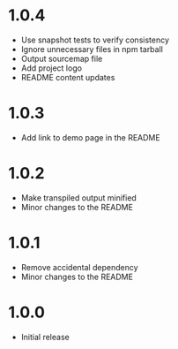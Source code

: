 # 1.0.4

- Use snapshot tests to verify consistency
- Ignore unnecessary files in npm tarball
- Output sourcemap file
- Add project logo
- README content updates

# 1.0.3

- Add link to demo page in the README

# 1.0.2

- Make transpiled output minified
- Minor changes to the README

# 1.0.1

- Remove accidental dependency
- Minor changes to the README

# 1.0.0

- Initial release
